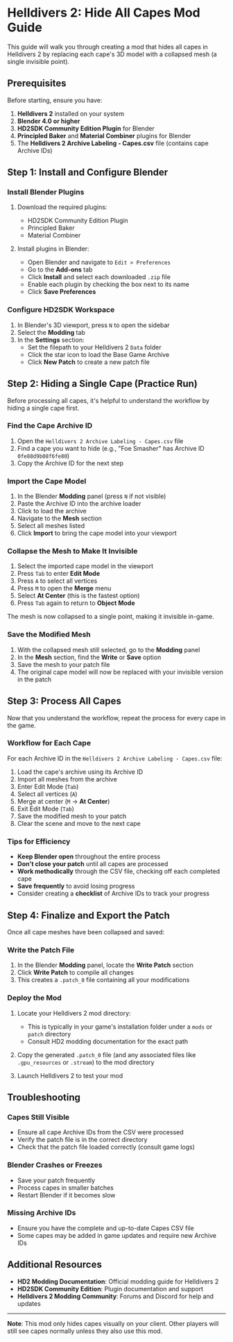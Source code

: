 # Helldivers 2: Hide All Capes Mod Guide

This guide will walk you through creating a mod that hides all capes in Helldivers 2 by replacing each cape's 3D model with a collapsed mesh (a single invisible point).

## Prerequisites

Before starting, ensure you have:

1. **Helldivers 2** installed on your system
2. **Blender 4.0 or higher**
3. **HD2SDK Community Edition Plugin** for Blender
4. **Principled Baker** and **Material Combiner** plugins for Blender
5. The **Helldivers 2 Archive Labeling - Capes.csv** file (contains cape Archive IDs)

## Step 1: Install and Configure Blender

### Install Blender Plugins

1. Download the required plugins:
   - HD2SDK Community Edition Plugin
   - Principled Baker
   - Material Combiner

2. Install plugins in Blender:
   - Open Blender and navigate to `Edit > Preferences`
   - Go to the **Add-ons** tab
   - Click **Install** and select each downloaded `.zip` file
   - Enable each plugin by checking the box next to its name
   - Click **Save Preferences**

### Configure HD2SDK Workspace

1. In Blender's 3D viewport, press `N` to open the sidebar
2. Select the **Modding** tab
3. In the **Settings** section:
   - Set the filepath to your Helldivers 2 `Data` folder
   - Click the star icon to load the Base Game Archive
   - Click **New Patch** to create a new patch file

## Step 2: Hiding a Single Cape (Practice Run)

Before processing all capes, it's helpful to understand the workflow by hiding a single cape first.

### Find the Cape Archive ID

1. Open the `Helldivers 2 Archive Labeling - Capes.csv` file
2. Find a cape you want to hide (e.g., "Foe Smasher" has Archive ID `0fe88d9b08f6fe80`)
3. Copy the Archive ID for the next step

### Import the Cape Model

1. In the Blender **Modding** panel (press `N` if not visible)
2. Paste the Archive ID into the archive loader
3. Click to load the archive
4. Navigate to the **Mesh** section
5. Select all meshes listed
6. Click **Import** to bring the cape model into your viewport

### Collapse the Mesh to Make It Invisible

1. Select the imported cape model in the viewport
2. Press `Tab` to enter **Edit Mode**
3. Press `A` to select all vertices
4. Press `M` to open the **Merge** menu
5. Select **At Center** (this is the fastest option)
6. Press `Tab` again to return to **Object Mode**

The mesh is now collapsed to a single point, making it invisible in-game.

### Save the Modified Mesh

1. With the collapsed mesh still selected, go to the **Modding** panel
2. In the **Mesh** section, find the **Write** or **Save** option
3. Save the mesh to your patch file
4. The original cape model will now be replaced with your invisible version in the patch

## Step 3: Process All Capes

Now that you understand the workflow, repeat the process for every cape in the game.

### Workflow for Each Cape

For each Archive ID in the `Helldivers 2 Archive Labeling - Capes.csv` file:

1. Load the cape's archive using its Archive ID
2. Import all meshes from the archive
3. Enter Edit Mode (`Tab`)
4. Select all vertices (`A`)
5. Merge at center (`M` → **At Center**)
6. Exit Edit Mode (`Tab`)
7. Save the modified mesh to your patch
8. Clear the scene and move to the next cape

### Tips for Efficiency

- **Keep Blender open** throughout the entire process
- **Don't close your patch** until all capes are processed
- **Work methodically** through the CSV file, checking off each completed cape
- **Save frequently** to avoid losing progress
- Consider creating a **checklist** of Archive IDs to track your progress

## Step 4: Finalize and Export the Patch

Once all cape meshes have been collapsed and saved:

### Write the Patch File

1. In the Blender **Modding** panel, locate the **Write Patch** section
2. Click **Write Patch** to compile all changes
3. This creates a `.patch_0` file containing all your modifications

### Deploy the Mod

1. Locate your Helldivers 2 mod directory:
   - This is typically in your game's installation folder under a `mods` or `patch` directory
   - Consult HD2 modding documentation for the exact path

2. Copy the generated `.patch_0` file (and any associated files like `.gpu_resources` or `.stream`) to the mod directory

3. Launch Helldivers 2 to test your mod

## Troubleshooting

### Capes Still Visible

- Ensure all cape Archive IDs from the CSV were processed
- Verify the patch file is in the correct directory
- Check that the patch file loaded correctly (consult game logs)

### Blender Crashes or Freezes

- Save your patch frequently
- Process capes in smaller batches
- Restart Blender if it becomes slow

### Missing Archive IDs

- Ensure you have the complete and up-to-date Capes CSV file
- Some capes may be added in game updates and require new Archive IDs

## Additional Resources

- **HD2 Modding Documentation**: Official modding guide for Helldivers 2
- **HD2SDK Community Edition**: Plugin documentation and support
- **Helldivers 2 Modding Community**: Forums and Discord for help and updates

---

**Note**: This mod only hides capes visually on your client. Other players will still see capes normally unless they also use this mod.
